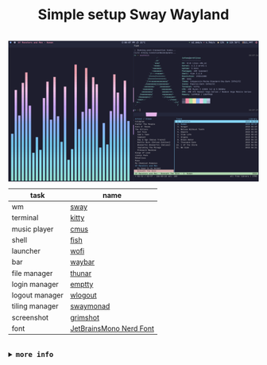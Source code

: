 
<p align="center"> <h1 align="center">Simple setup Sway Wayland</h1></p>
                 


</table>

<br>

<img src="screenshot/screenshot.png" width=1020 align="center">

<br>

| task              | name                   |
| ----------------- | ---------------------- |
| wm                | [sway](https://swaywm.org/)                                      |
| terminal          | [kitty](https://sw.kovidgoyal.net/kitty/)                                      |
| music player      | [cmus](https://cmus.github.io/)         |
| shell             | [fish](https://fishshell.com/)                            |
| launcher          | [wofi](https://hg.sr.ht/~scoopta/wofi)
| bar               | [waybar](https://github.com/Alexays/Waybar)                   |
| file manager              | [thunar](https://docs.xfce.org/xfce/thunar/start)                   |
| login manager              | [emptty](https://github.com/tvrzna/emptty)                 |
| logout manager              | [wlogout](https://github.com/ArtsyMacaw/wlogout)                   |
| tiling manager       | [swaymonad](https://github.com/nicolasavru/swaymonad)                                 | 
| screenshot        | [grimshot](https://manpages.debian.org/unstable/grimshot/grimshot.1.en.html)                                  | 
| font              | [JetBrainsMono Nerd Font](https://www.nerdfonts.com/font-downloads)                                  |

<br>



<details close>
    <summary><samp><b>more info</b></samp></summary>


<br>

* **Added Shortcut**
    * cmus
        - *Ctrl+Alt+m* - open cmus
        - *Ctrl+Alt+space* - play/pause
        - *Ctrl+Alt+n* - next
        - *Ctrl+Alt+b* - previous
        - *Ctrl+Alt+u* - update library
    * cava
        - *Ctrl+Alt+v* - open cava
    * grimshot
        - *Ctrl+Alt+p* - take screenshot
    * wlogout
        - *Ctrl+Alt+q* - open wlogout

* **Added Fish command**
    * addpath
        easily add component to your $PATH
    * removepath
        easily remove component from your $PATH
<br>
